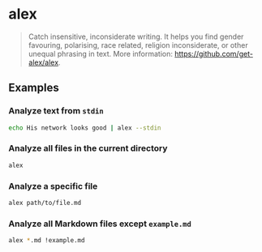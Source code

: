 # alex

> Catch insensitive, inconsiderate writing. It helps you find gender favouring, polarising, race related, religion inconsiderate, or other unequal phrasing in text. More information: <https://github.com/get-alex/alex>.

## Examples

### Analyze text from `stdin`

```bash
echo His network looks good | alex --stdin
```

### Analyze all files in the current directory

```bash
alex
```

### Analyze a specific file

```bash
alex path/to/file.md
```

### Analyze all Markdown files except `example.md`

```bash
alex *.md !example.md
```
